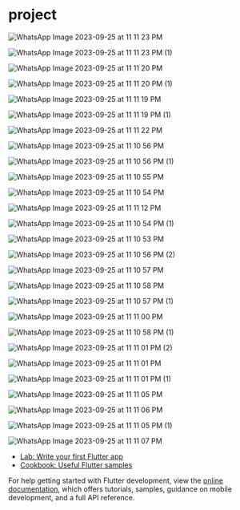 # project


![WhatsApp Image 2023-09-25 at 11 11 23 PM](https://github.com/Akhil184/attendance_app/assets/62253501/1b04df20-04bc-4faa-8052-81a29b34b611)  


![WhatsApp Image 2023-09-25 at 11 11 23 PM (1)](https://github.com/Akhil184/attendance_app/assets/62253501/0070ccf2-b961-4f5c-9caa-757f9d88bbcd)


![WhatsApp Image 2023-09-25 at 11 11 20 PM](https://github.com/Akhil184/attendance_app/assets/62253501/52380c6e-0610-44c6-b729-4d9d69a4e357)

![WhatsApp Image 2023-09-25 at 11 11 20 PM (1)](https://github.com/Akhil184/attendance_app/assets/62253501/672f2cd2-0ce9-4bd9-a500-9d53c4dd0d1d)

![WhatsApp Image 2023-09-25 at 11 11 19 PM](https://github.com/Akhil184/attendance_app/assets/62253501/6e9871d7-11f2-4c6f-a0b7-ce6099451be8)

 
![WhatsApp Image 2023-09-25 at 11 11 19 PM (1)](https://github.com/Akhil184/attendance_app/assets/62253501/5dda6c98-c744-4eb3-933d-e89b4a4fd19a)

![WhatsApp Image 2023-09-25 at 11 11 22 PM](https://github.com/Akhil184/attendance_app/assets/62253501/8047cdf7-8ebd-4bd2-b527-39060aec8d12)

![WhatsApp Image 2023-09-25 at 11 10 56 PM](https://github.com/Akhil184/attendance_app/assets/62253501/2707c919-811a-4dd3-9f2b-060a2bd30a70)

![WhatsApp Image 2023-09-25 at 11 10 56 PM (1)](https://github.com/Akhil184/attendance_app/assets/62253501/f0b70126-6362-4373-8f21-5e9d01937b05)

![WhatsApp Image 2023-09-25 at 11 10 55 PM](https://github.com/Akhil184/attendance_app/assets/62253501/0aaec056-39db-4964-9357-3f2172f9997f)

![WhatsApp Image 2023-09-25 at 11 10 54 PM](https://github.com/Akhil184/attendance_app/assets/62253501/68e22104-5a91-4ea4-b7f3-ff5c9ed96f59)

![WhatsApp Image 2023-09-25 at 11 11 12 PM](https://github.com/Akhil184/attendance_app/assets/62253501/337b7c97-1565-4be3-94a9-d5a8ab18e997)

![WhatsApp Image 2023-09-25 at 11 10 54 PM (1)](https://github.com/Akhil184/attendance_app/assets/62253501/19014939-5bd0-4c31-8658-06a1b740dfbf)

![WhatsApp Image 2023-09-25 at 11 10 53 PM](https://github.com/Akhil184/attendance_app/assets/62253501/64bfb64d-a01a-497e-99e2-0d8ff084b39f)

![WhatsApp Image 2023-09-25 at 11 10 56 PM (2)](https://github.com/Akhil184/attendance_app/assets/62253501/9a92a0b2-9b6e-4eda-b464-ca03d531ceaa)


![WhatsApp Image 2023-09-25 at 11 10 57 PM](https://github.com/Akhil184/attendance_app/assets/62253501/66f8a60c-c039-4aad-aaad-19660f58786f)


![WhatsApp Image 2023-09-25 at 11 10 58 PM](https://github.com/Akhil184/attendance_app/assets/62253501/f0ab54ca-8bbf-43ab-95f3-99b9432fdc5f)


![WhatsApp Image 2023-09-25 at 11 10 57 PM (1)](https://github.com/Akhil184/attendance_app/assets/62253501/ff148a7c-f6ef-49b5-be56-23c08d8aba3f)



![WhatsApp Image 2023-09-25 at 11 11 00 PM](https://github.com/Akhil184/attendance_app/assets/62253501/f5193924-2d61-451f-a003-1ae7940f78fe)



![WhatsApp Image 2023-09-25 at 11 10 58 PM (1)](https://github.com/Akhil184/attendance_app/assets/62253501/bb2cc9e8-9a28-4308-9d1b-e672db92d044)



![WhatsApp Image 2023-09-25 at 11 11 01 PM (2)](https://github.com/Akhil184/attendance_app/assets/62253501/af23e96f-86da-4a72-89b5-98527b683517)



![WhatsApp Image 2023-09-25 at 11 11 01 PM](https://github.com/Akhil184/attendance_app/assets/62253501/bf84f9ff-4d38-45ec-8c23-f514b52a5b50)



![WhatsApp Image 2023-09-25 at 11 11 01 PM (1)](https://github.com/Akhil184/attendance_app/assets/62253501/923fd823-7ec0-495e-a400-b6a95cd0a66d)



![WhatsApp Image 2023-09-25 at 11 11 05 PM](https://github.com/Akhil184/attendance_app/assets/62253501/96c59a7a-a630-4d02-9208-8ec3e84d2b89)


![WhatsApp Image 2023-09-25 at 11 11 06 PM](https://github.com/Akhil184/attendance_app/assets/62253501/86bfe003-33cd-4b57-801c-366fac340545)

![WhatsApp Image 2023-09-25 at 11 11 05 PM (1)](https://github.com/Akhil184/attendance_app/assets/62253501/b07d5a12-f946-4f14-bb0b-bdc3bd063dd0)


![WhatsApp Image 2023-09-25 at 11 11 07 PM](https://github.com/Akhil184/attendance_app/assets/62253501/ded3ce21-5cde-4335-9ff6-948883b2e21c)

- [Lab: Write your first Flutter app](https://docs.flutter.dev/get-started/codelab)
- [Cookbook: Useful Flutter samples](https://docs.flutter.dev/cookbook)

For help getting started with Flutter development, view the
[online documentation](https://docs.flutter.dev/), which offers tutorials,
samples, guidance on mobile development, and a full API reference.
